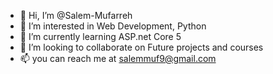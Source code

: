 - 👋 Hi, I’m @Salem-Mufarreh
- 👀 I’m interested in Web Development, Python
- 🌱 I’m currently learning ASP.net Core 5
- 💞️ I’m looking to collaborate on Future projects and courses 
- 📫 you can reach me at salemmuf9@gmail.com


